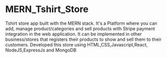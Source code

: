 # MERN_Tshirt_Store

Tshirt store app built with the MERN stack.
It's a Platform where you can add, manage product/categories and sell products with Stripe
payment integration in the web application.
It can be implemented in other business/stores that registers their products to show and sell
them to their customers. Developed this store using HTML,CSS,Javascript,React, NodeJS,ExpressJs and MongoDB
